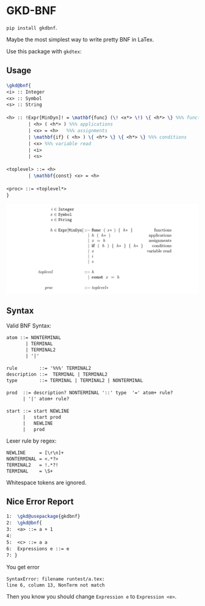 # GKD-BNF

`pip install gkdbnf`.

Maybe the most simplest way to write pretty BNF in LaTex.

Use this package with `gkdtex`:

## Usage

```tex
\gkd@bnf{
<i> :: Integer
<x> :: Symbol
<s> :: String

<h> :: !Expr[MinDyn]! = \mathbf{func} (\! <x*> \!) \{ <h*> \} %%% functions
        | <h> ( <h*> ) %%% applications
        | <x> = <h>   %%% assignments
        | \mathbf{if} ( <h> ) \{ <h*> \} \{ <h*> \} %%% conditions
        | <x> %%% variable read
        | <i>
        | <s>

<toplevel> ::= <h>
        | \mathbf{const} <x> = <h>
        
<proc> ::= <toplevel*>
}
```

![example.PNG](example.PNG)

## Syntax


Valid BNF Syntax:
```bnf
atom ::= NONTERMINAL
       | TERMINAL
       | TERMINAL2
       | '|'

rule        ::= '%%%' TERMINAL2
description ::=  TERMINAL | TERMINAL2
type        ::= TERMINAL | TERMINAL2 | NONTERMINAL

prod  ::= description? NONTERMINAL '::' type  '=' atom+ rule? 
      | '|' atom+ rule?

start ::= start NEWLINE
      |   start prod
      |   NEWLINE
      |   prod
```


Lexer rule by regex:
```
NEWLINE     = [\r\n]+
NONTERMINAL = <.*?>
TERMINAL2   = !.*?!
TERMINAL    = \S+
```

Whitespace tokens are ignored.

## Nice Error Report
```tex 
1:  \gkd@usepackage{gkdbnf}
2:  \gkd@bnf{
3:  <a> ::= a + 1
4:
5:  <c> ::= a a
6:  Expressions e ::= e
7: }
```

You get error

```
SyntaxError: filename runtest/a.tex:
line 6, column 13, NonTerm not match
```

Then you know you should change `Expression e` to `Expression <e>`.
